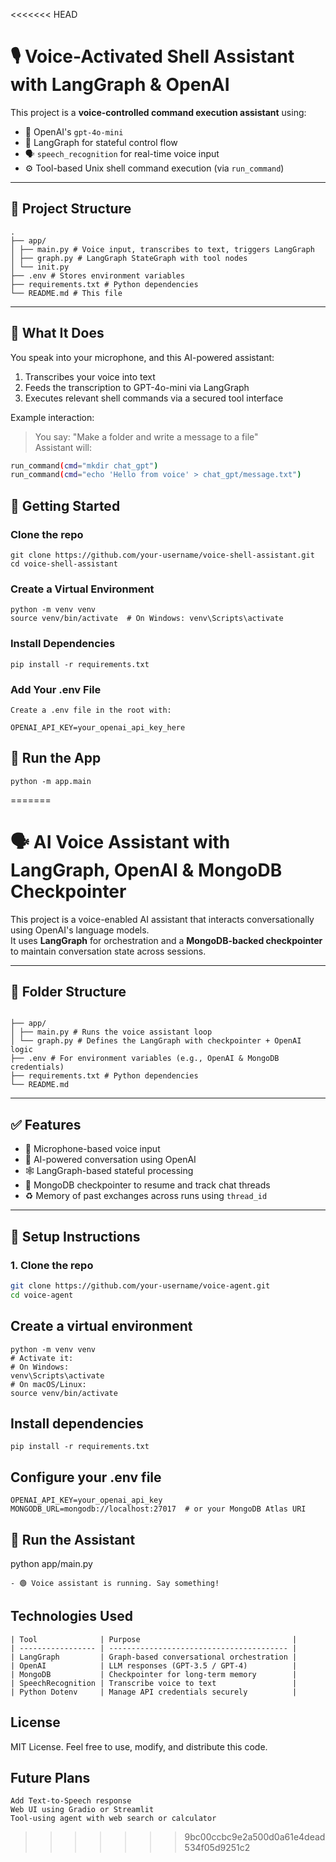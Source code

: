 <<<<<<< HEAD
# 🎙️ Voice-Activated Shell Assistant with LangGraph & OpenAI

This project is a **voice-controlled command execution assistant** using:
- 🧠 OpenAI's `gpt-4o-mini`
- 🔁 LangGraph for stateful control flow
- 🗣️ `speech_recognition` for real-time voice input
- ⚙️ Tool-based Unix shell command execution (via `run_command`)

---

## 📁 Project Structure
```
.
├── app/
│ ├── main.py # Voice input, transcribes to text, triggers LangGraph
│ ├── graph.py # LangGraph StateGraph with tool nodes
│ └── init.py
├── .env # Stores environment variables
├── requirements.txt # Python dependencies
└── README.md # This file

```

---

## 🧠 What It Does

You speak into your microphone, and this AI-powered assistant:
1. Transcribes your voice into text
2. Feeds the transcription to GPT-4o-mini via LangGraph
3. Executes relevant shell commands via a secured tool interface

Example interaction:

> You say: "Make a folder and write a message to a file"  
Assistant will:
```bash
run_command(cmd="mkdir chat_gpt")
run_command(cmd="echo 'Hello from voice' > chat_gpt/message.txt")
```
## 🚀 Getting Started

### Clone the repo
```
git clone https://github.com/your-username/voice-shell-assistant.git
cd voice-shell-assistant
```
### Create a Virtual Environment
```
python -m venv venv
source venv/bin/activate  # On Windows: venv\Scripts\activate
```
### Install Dependencies
```
pip install -r requirements.txt
```
### Add Your .env File
```
Create a .env file in the root with:

OPENAI_API_KEY=your_openai_api_key_here
```

## 🎤 Run the App
```
python -m app.main
```
=======
# 🗣️ AI Voice Assistant with LangGraph, OpenAI & MongoDB Checkpointer

This project is a voice-enabled AI assistant that interacts conversationally using OpenAI's language models.  
It uses **LangGraph** for orchestration and a **MongoDB-backed checkpointer** to maintain conversation state across sessions.

---

## 📁 Folder Structure
```

├── app/
│ ├── main.py # Runs the voice assistant loop
│ └── graph.py # Defines the LangGraph with checkpointer + OpenAI logic
├── .env # For environment variables (e.g., OpenAI & MongoDB credentials)
├── requirements.txt # Python dependencies
└── README.md

```
---

## ✅ Features

- 🎤 Microphone-based voice input
- 🧠 AI-powered conversation using OpenAI
- 🕸️ LangGraph-based stateful processing
- 💾 MongoDB checkpointer to resume and track chat threads
- ♻️ Memory of past exchanges across runs using `thread_id`

---

## 🔧 Setup Instructions

### 1. Clone the repo

```bash
git clone https://github.com/your-username/voice-agent.git
cd voice-agent
```

## Create a virtual environment
```
python -m venv venv
# Activate it:
# On Windows:
venv\Scripts\activate
# On macOS/Linux:
source venv/bin/activate
```

## Install dependencies
```
pip install -r requirements.txt
```

## Configure your .env file
```
OPENAI_API_KEY=your_openai_api_key
MONGODB_URL=mongodb://localhost:27017  # or your MongoDB Atlas URI
```

## 🚀 Run the Assistant
python app/main.py
```
- 🟢 Voice assistant is running. Say something!
```
## Technologies Used
```
| Tool              | Purpose                                  |
| ----------------- | ---------------------------------------- |
| LangGraph         | Graph-based conversational orchestration |
| OpenAI            | LLM responses (GPT-3.5 / GPT-4)          |
| MongoDB           | Checkpointer for long-term memory        |
| SpeechRecognition | Transcribe voice to text                 |
| Python Dotenv     | Manage API credentials securely          |

```

## License
MIT License. Feel free to use, modify, and distribute this code.

## Future Plans
```
Add Text-to-Speech response
Web UI using Gradio or Streamlit
Tool-using agent with web search or calculator
```
>>>>>>> 9bc00ccbc9e2a500d0a61e4dead534f05d9251c2
